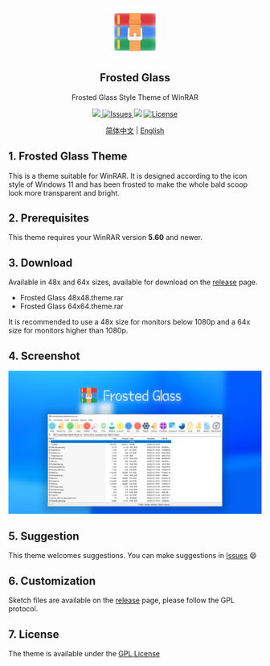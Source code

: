 <p align="center">
 <img width="100px" src="assets/WinRAR.png" align="center" alt="WinRAR Keygen" />
 <h2 align="center">Frosted Glass</h2>
 <p align="center">Frosted Glass Style Theme of WinRAR</p>
</p>
<p align="center">
  <a href="https://github.com/bitcookies/frosted-glass-winrar-theme/releases">
  	<img src="https://img.shields.io/github/v/release/bitcookies/frosted-glass-winrar-theme?label=version" />
  </a>
  <a href="https://github.com/bitcookies/frosted-glass-winrar-theme/issues">
  	<img alt="Issues" src="https://img.shields.io/github/issues/bitcookies/frosted-glass-winrar-theme?color=F48D73" />
  </a>
  <img src="https://img.shields.io/badge/WinRAR-Theme-4184F4" />
  <a href="https://github.com/bitcookies/frosted-glass-winrar-theme//blob/master/LICENSE">
  	<img alt="License" src="https://img.shields.io/github/license/bitcookies/frosted-glass-winrar-theme.svg" />
  </a>
</p>
<p align="center">
  <a href="README.zh-CN.md">简体中文</a> | <a href="README.md">English</a>
</p>

## 1. Frosted Glass Theme

This is a theme suitable for WinRAR. It is designed according to the icon style of Windows 11 and has been frosted to make the whole bald scoop look more transparent and bright.

## 2. Prerequisites

This theme requires your WinRAR version **5.60** and newer.

## 3. Download

Available in 48x and 64x sizes, available for download on the [release](https://github.com/bitcookies/frosted-glass-winrar-theme/releases) page.

+ Frosted Glass 48x48.theme.rar
+ Frosted Glass 64x64.theme.rar

It is recommended to use a 48x size for monitors below 1080p and a 64x size for monitors higher than 1080p.

## 4. Screenshot

![Screenshot.png](assets/Screenshot.png)

## 5. Suggestion

This theme welcomes suggestions. You can make suggestions in [Issues](https://github.com/bitcookies/winrar-keygen/issues) 😄

## 6. Customization

Sketch files are available on the [release](https://github.com/bitcookies/frosted-glass-winrar-theme/releases) page, please follow the GPL protocol.

## 7. License

The theme is available under the [GPL License](https://github.com/bitcookies/frosted-glass-winrar-theme/blob/master/LICENSE)
